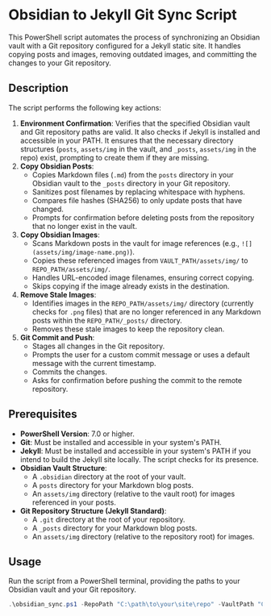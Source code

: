# Obsidian to Jekyll Git Sync Script

This PowerShell script automates the process of synchronizing an Obsidian vault with a Git repository configured for a Jekyll static site. It handles copying posts and images, removing outdated images, and committing the changes to your Git repository.

## Description

The script performs the following key actions:

1.  **Environment Confirmation**: Verifies that the specified Obsidian vault and Git repository paths are valid. It also checks if Jekyll is installed and accessible in your PATH. It ensures that the necessary directory structures (`posts`, `assets/img` in the vault, and `_posts`, `assets/img` in the repo) exist, prompting to create them if they are missing.
2.  **Copy Obsidian Posts**:
    * Copies Markdown files (`.md`) from the `posts` directory in your Obsidian vault to the `_posts` directory in your Git repository.
    * Sanitizes post filenames by replacing whitespace with hyphens.
    * Compares file hashes (SHA256) to only update posts that have changed.
    * Prompts for confirmation before deleting posts from the repository that no longer exist in the vault.
3.  **Copy Obsidian Images**:
    * Scans Markdown posts in the vault for image references (e.g., `![](assets/img/image-name.png)`).
    * Copies these referenced images from `VAULT_PATH/assets/img/` to `REPO_PATH/assets/img/`.
    * Handles URL-encoded image filenames, ensuring correct copying.
    * Skips copying if the image already exists in the destination.
4.  **Remove Stale Images**:
    * Identifies images in the `REPO_PATH/assets/img/` directory (currently checks for `.png` files) that are no longer referenced in any Markdown posts within the `REPO_PATH/_posts/` directory.
    * Removes these stale images to keep the repository clean.
5.  **Git Commit and Push**:
    * Stages all changes in the Git repository.
    * Prompts the user for a custom commit message or uses a default message with the current timestamp.
    * Commits the changes.
    * Asks for confirmation before pushing the commit to the remote repository.

## Prerequisites

* **PowerShell Version**: 7.0 or higher.
* **Git**: Must be installed and accessible in your system's PATH.
* **Jekyll**: Must be installed and accessible in your system's PATH if you intend to build the Jekyll site locally. The script checks for its presence.
* **Obsidian Vault Structure**:
    * A `.obsidian` directory at the root of your vault.
    * A `posts` directory for your Markdown blog posts.
    * An `assets/img` directory (relative to the vault root) for images referenced in your posts.
* **Git Repository Structure (Jekyll Standard)**:
    * A `.git` directory at the root of your repository.
    * A `_posts` directory for your Markdown blog posts.
    * An `assets/img` directory (relative to the repository root) for images.

## Usage

Run the script from a PowerShell terminal, providing the paths to your Obsidian vault and your Git repository.

```powershell
.\obsidian_sync.ps1 -RepoPath "C:\path\to\your\site\repo" -VaultPath "C:\path\to\your\obsidian-vault"